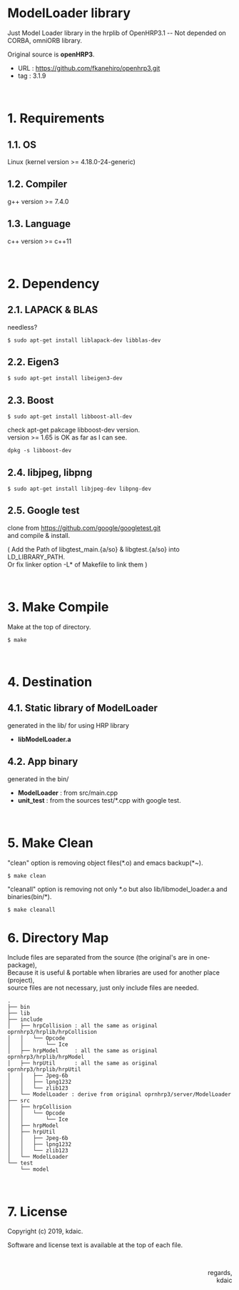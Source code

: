 ModelLoader library
===

Just Model Loader library in the hrplib of OpenHRP3.1 -- Not depended on CORBA, omniORB library.

Original source is **openHRP3**.

- URL : https://github.com/fkanehiro/openhrp3.git
- tag : 3.1.9

&nbsp;

# 1. Requirements

## 1.1. OS

Linux
(kernel version >= 4.18.0-24-generic)

## 1.2. Compiler

g++ version >= 7.4.0

## 1.3. Language

c++ version >= c++11

&nbsp;

# 2. Dependency

## 2.1. LAPACK & BLAS

needless?

```
$ sudo apt-get install liblapack-dev libblas-dev
```

## 2.2. Eigen3

```
$ sudo apt-get install libeigen3-dev
```

## 2.3. Boost

```
$ sudo apt-get install libboost-all-dev
```

check apt-get pakcage libboost-dev version.  
version >= 1.65 is OK as far as I can see.

```
dpkg -s libboost-dev
```


## 2.4. libjpeg, libpng


```
$ sudo apt-get install libjpeg-dev libpng-dev
```

## 2.5. Google test

clone from https://github.com/google/googletest.git  
and compile & install.  

( Add the Path of libgtest_main.{a/so} & libgtest.{a/so} into LD\_LIBRARY\_PATH.  
  Or fix linker option -L* of Makefile to link them )

&nbsp;

# 3. Make Compile

Make at the top of directory.

```
$ make
```

&nbsp;

# 4. Destination

## 4.1. Static library of ModelLoader

generated in the lib/ for using HRP library

- **libModelLoader.a**


## 4.2. App binary

generated in the bin/

- **ModelLoader** : from src/main.cpp
- **unit\_test** : from the sources test/*.cpp with google test.

&nbsp;

# 5. Make Clean

"clean" option is removing object files(\*.o) and emacs backup(\*~).

```
$ make clean
```

"cleanall" option is removing not only \*.o but also lib/libmodel_loader.a and binaries(bin/*).

```
$ make cleanall
```


# 6. Directory Map

Include files are separated from the source (the original's are in one-package),  
Because it is useful & portable when libraries are used for another place (project),  
source files are not necessary, just only include files are needed.  

```
.
├── bin
├── lib
├── include
│   ├── hrpCollision : all the same as original oprnhrp3/hrplib/hrpCollision
│   │   └── Opcode
│   │       └── Ice
│   ├── hrpModel     : all the same as original oprnhrp3/hrplib/hrpModel
│   ├── hrpUtil      : all the same as original oprnhrp3/hrplib/hrpUtil
│   │   ├── Jpeg-6b
│   │   ├── lpng1232
│   │   └── zlib123
│   └── ModelLoader : derive from original oprnhrp3/server/ModelLoader
├── src
│   ├── hrpCollision
│   │   └── Opcode
│   │       └── Ice
│   ├── hrpModel
│   ├── hrpUtil
│   │   ├── Jpeg-6b
│   │   ├── lpng1232
│   │   └── zlib123
│   └── ModelLoader
└── test
    └── model

```
&nbsp;

# 7. License

Copyright (c) 2019, kdaic.

Software and license text is available at the top of each file.

&nbsp;

<div align="right"> regards, <br> kdaic </div>


